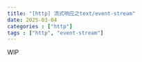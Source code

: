 ```yaml
---
title: "[http] 流式响应之text/event-stream"
date: 2025-03-04
categories : ["http"]
tags : ["http", "event-stream"]
---
```


WIP